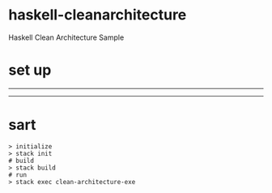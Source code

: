 # haskell-cleanarchitecture
Haskell Clean Architecture Sample

# set up
---
---

# sart

```
> initialize
> stack init
# build
> stack build
# run
> stack exec clean-architecture-exe
```
